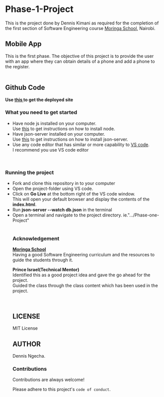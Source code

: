 # Phase-1-Project
This is the project done by Dennis Kimani as required for the completion of the first section of Software Engineering course <a href="https://moringaschool.com/" target="_blank">Moringa School</a>, Nairobi.

## Mobile App
This is the first phase. The objective of this project is to provide the user with an app where they can obtain details of a phone and add a phone to the register.<br> <br>
## Github Code
<strong>Use <a href = "https://github.com/Ngecha/Phase-one-Project">this </a> to get the deployed site</strong>

### What you need to get started
<ul>
 <li>Have node js installed on your computer. <br>Use <a
href="https://nodejs.org/en/">this</a> to get instructions on how to install
node.</li> <li>Have json-server installed on your computer.<br> Use <a
href="https://www.npmjs.com/package/json-server">this</a> to get instructions on
how to install json-server.</li> <li>Use any code editor that has similar or
more capability to <a href="https://code.visualstudio.com/">VS code</a>.<br>I
recommend you use VS code editor<a></a></li> </ul> 
<br> 
<h3> Running the project </h3>
<ul> <li>Fork
and clone this repository in to your computer</li> <li>Open the project-folder
using VS code.</li> <li>Click on <strong>Go Live</strong> at the bottom right of
the VS code window.<br>This will open your default browser and display the
contents of the <strong>index.html</strong>.<li>Run <strong>json-server --watch
db.json</strong> in the terminal<br></li> <li>Open a terminal and navigate to the project
directory. ie.".../Phase-one-Project"</li>
<br>

### Acknowledgement
<strong><a href="">Moringa School</a></strong><br>Having a good Software
Engineering curriculum and the resources to guide the students through it.
<br> <p> <strong>Prince Israel(Technical Mentor)</strong><br> Identified
this as a good project idea and gave the go ahead for the project.<br>Guided the class through the class content which has been used in the project. </p> <br>

## LICENSE
 MIT License

## AUTHOR
Dennis Ngecha.

### Contributions
Contributions are always welcome!

Please adhere to this project's `code of conduct`.


